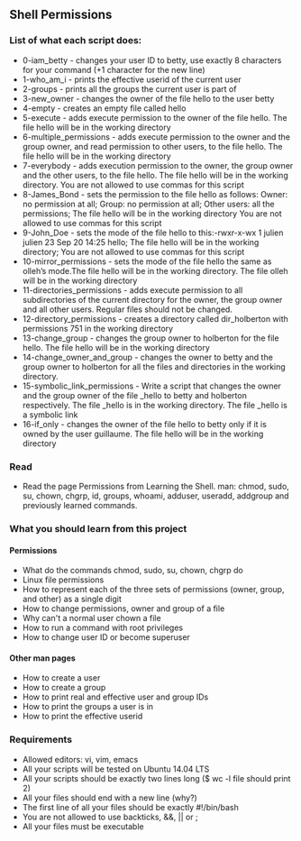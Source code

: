## Shell Permissions

### List of what each script does:

- 0-iam_betty - changes your user ID to betty, use exactly 8 characters for your command (+1 character for the new line)
- 1-who_am_i - prints the effective userid of the current user
- 2-groups - prints all the groups the current user is part of
- 3-new_owner - changes the owner of the file hello to the user betty
- 4-empty - creates an empty file called hello
- 5-execute - adds execute permission to the owner of the file hello. The file hello will be in the working directory
- 6-multiple_permissions - adds execute permission to the owner and the group owner, and read permission to other users, to the file hello. The file hello will be in the working directory
- 7-everybody - adds execution permission to the owner, the group owner and the other users, to the file hello. The file hello will be in the working directory. You are not allowed to use commas for this script
- 8-James_Bond - sets the permission to the file hello as follows: Owner: no permission at all; Group: no permission at all; Other users: all the permissions; The file hello will be in the working directory You are not allowed to use commas for this script
- 9-John_Doe - sets the mode of the file hello to this:-rwxr-x-wx 1 julien julien 23 Sep 20 14:25 hello; The file hello will be in the working directory; You are not allowed to use commas for this script
- 10-mirror_permissions - sets the mode of the file hello the same as olleh’s mode.The file hello will be in the working directory. The file olleh will be in the working directory
- 11-directories_permissions - adds execute permission to all subdirectories of the current directory for the owner, the group owner and all other users. Regular files should not be changed.
- 12-directory_permissions - creates a directory called dir_holberton with permissions 751 in the working directory
- 13-change_group - changes the group owner to holberton for the file hello. The file hello will be in the working directory
- 14-change_owner_and_group - changes the owner to betty and the group owner to holberton for all the files and directories in the working directory.
- 15-symbolic_link_permissions - Write a script that changes the owner and the group owner of the file _hello to betty and holberton respectively. The file _hello is in the working directory. The file _hello is a symbolic link
- 16-if_only - changes the owner of the file hello to betty only if it is owned by the user guillaume. The file hello will be in the working directory

### Read

- Read the page Permissions from Learning the Shell. man: chmod, sudo, su, chown, chgrp, id, groups, whoami, adduser, useradd, addgroup and previously learned commands.

### What you should learn from this project

#### Permissions
- What do the commands chmod, sudo, su, chown, chgrp do
- Linux file permissions
- How to represent each of the three sets of permissions (owner, group, and other) as a single digit
- How to change permissions, owner and group of a file
- Why can't a normal user chown a file
- How to run a command with root privileges
- How to change user ID or become superuser
#### Other man pages
- How to create a user
- How to create a group
- How to print real and effective user and group IDs
- How to print the groups a user is in
- How to print the effective userid

### Requirements

- Allowed editors: vi, vim, emacs
- All your scripts will be tested on Ubuntu 14.04 LTS
- All your scripts should be exactly two lines long ($ wc -l file should print 2)
- All your files should end with a new line (why?)
- The first line of all your files should be exactly #!/bin/bash
- You are not allowed to use backticks, &&, || or ;
- All your files must be executable
